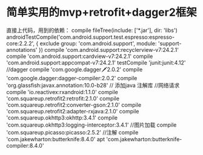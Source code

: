 # 简单实用的mvp+retrofit+dagger2框架<br>   
 直接上代码，用到的依赖：
    compile fileTree(include: ['*.jar'], dir: 'libs')
    androidTestCompile('com.android.support.test.espresso:espresso-core:2.2.2', {
        exclude group: 'com.android.support', module: 'support-annotations'
    })
    compile 'com.android.support:recyclerview-v7:24.2.1'
    compile 'com.android.support:cardview-v7:24.2.1'
    compile 'com.android.support:appcompat-v7:24.2.1'
    testCompile 'junit:junit:4.12'
    //dagger
    compile 'com.google.dagger:dagger:2.0.2'
    compile 'com.google.dagger:dagger-compiler:2.0.2'
    compile 'org.glassfish:javax.annotation:10.0-b28'
    // 添加java 注解库
    //网络请求
    compile 'io.reactivex:rxandroid:1.1.0'
    compile 'com.squareup.retrofit2:retrofit:2.1.0'
    compile 'com.squareup.retrofit2:converter-gson:2.1.0'
    compile 'com.squareup.retrofit2:adapter-rxjava:2.1.0'
    compile 'com.squareup.okhttp3:okhttp:3.4.1'
    compile 'com.squareup.okhttp3:logging-interceptor:3.4.1'
    //图片加载
    compile 'com.squareup.picasso:picasso:2.5.2'
    //注解
    compile 'com.jakewharton:butterknife:8.4.0'
    apt 'com.jakewharton:butterknife-compiler:8.4.0'
